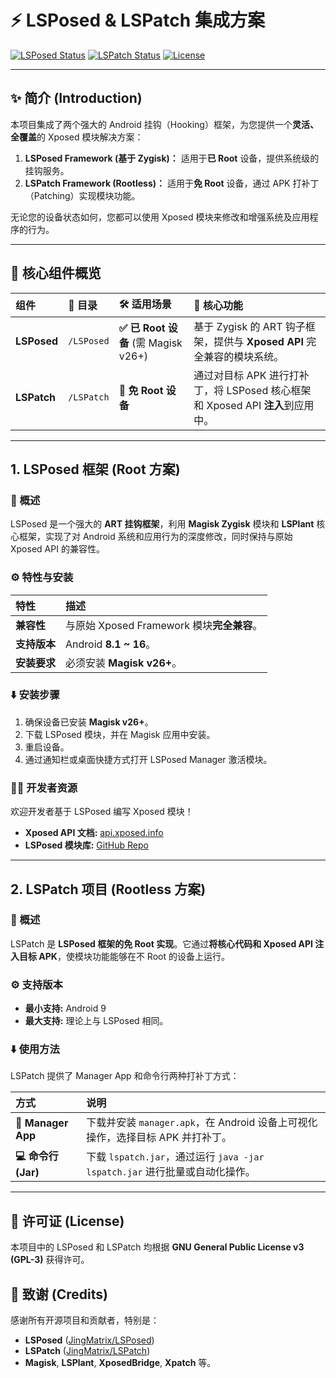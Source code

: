 # ⚡ LSPosed & LSPatch 集成方案

[![LSPosed Status](https://img.shields.io/github/actions/workflow/status/JingMatrix/LSPosed/core.yml?branch=master&logo=github&label=LSPosed%20Build)](https://github.com/JingMatrix/LSPosed/actions/workflows/core.yml?query=event%3Apush+分支%3Amaster+已完成%3)
[![LSPatch Status](https://img.shields.io/github/actions/workflow/status/JingMatrix/LSPatch/main.yml?branch=master&logo=github&label=LSPatch%20Build)](https://github.com/JingMatrix/LSPatch/actions/workflows/main.yml?query=event%3Apush+is%3Acompleted+branch%3Amaster)
[![License](https://img.shields.io/badge/License-GPL--3-blue.svg)](http://www.gnu.org/copyleft/gpl.html)

---

## ✨ 简介 (Introduction)

本项目集成了两个强大的 Android 挂钩（Hooking）框架，为您提供一个**灵活、全覆盖**的 Xposed 模块解决方案：

1.  **LSPosed Framework (基于 Zygisk)：** 适用于**已 Root** 设备，提供系统级的挂钩服务。
2.  **LSPatch Framework (Rootless)：** 适用于**免 Root** 设备，通过 APK 打补丁（Patching）实现模块功能。

无论您的设备状态如何，您都可以使用 Xposed 模块来修改和增强系统及应用程序的行为。

---

## 🚀 核心组件概览

| 组件 | 📁 目录 | 🛠️ 适用场景 | 🔑 核心功能 |
| :--- | :--- | :--- | :--- |
| **LSPosed** | `/LSPosed` | **✅ 已 Root 设备** (需 Magisk v26+) | 基于 Zygisk 的 ART 钩子框架，提供与 **Xposed API** 完全兼容的模块系统。 |
| **LSPatch** | `/LSPatch` | **📱 免 Root 设备** | 通过对目标 APK 进行打补丁，将 LSPosed 核心框架和 Xposed API **注入**到应用中。 |

---

## 1. LSPosed 框架 (Root 方案)

### 📌 概述

LSPosed 是一个强大的 **ART 挂钩框架**，利用 **Magisk Zygisk** 模块和 **LSPlant** 核心框架，实现了对 Android 系统和应用行为的深度修改，同时保持与原始 Xposed API 的兼容性。

### ⚙️ 特性与安装

| 特性 | 描述 |
| :--- | :--- |
| **兼容性** | 与原始 Xposed Framework 模块**完全兼容**。 |
| **支持版本** | Android **8.1 ~ 16**。 |
| **安装要求** | 必须安装 **Magisk v26+**。 |

### ⬇️ 安装步骤

1.  确保设备已安装 **Magisk v26+**。
2.  下载 LSPosed 模块，并在 Magisk 应用中安装。
3.  重启设备。
4.  通过通知栏或桌面快捷方式打开 LSPosed Manager 激活模块。

### 👨‍💻 开发者资源

欢迎开发者基于 LSPosed 编写 Xposed 模块！

* **Xposed API 文档:** [api.xposed.info](https://api.xposed.info/)
* **LSPosed 模块库:** [GitHub Repo](https://github.com/Xposed-Modules-Repo)

---

## 2. LSPatch 项目 (Rootless 方案)

### 📌 概述

LSPatch 是 **LSPosed 框架的免 Root 实现**。它通过**将核心代码和 Xposed API 注入目标 APK**，使模块功能能够在不 Root 的设备上运行。

### ⚙️ 支持版本

* **最小支持:** Android 9
* **最大支持:** 理论上与 LSPosed 相同。

### ⬇️ 使用方法

LSPatch 提供了 Manager App 和命令行两种打补丁方式：

| 方式 | 说明 |
| :--- | :--- |
| **📱 Manager App** | 下载并安装 `manager.apk`，在 Android 设备上可视化操作，选择目标 APK 并打补丁。 |
| **💻 命令行 (Jar)** | 下载 `lspatch.jar`，通过运行 `java -jar lspatch.jar` 进行批量或自动化操作。 |

---

## 📜 许可证 (License)

本项目中的 LSPosed 和 LSPatch 均根据 **GNU General Public License v3 (GPL-3)** 获得许可。

## 🙏 致谢 (Credits)

感谢所有开源项目和贡献者，特别是：

* **LSPosed** ([JingMatrix/LSPosed](https://github.com/JingMatrix/LSPosed))
* **LSPatch** ([JingMatrix/LSPatch](https://github.com/JingMatrix/LSPatch))
* **Magisk**, **LSPlant**, **XposedBridge**, **Xpatch** 等。
